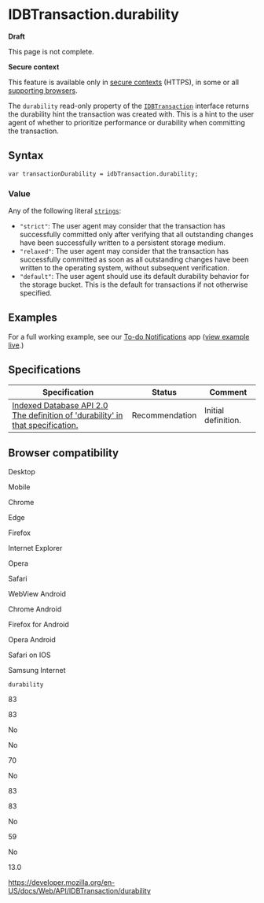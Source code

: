 IDBTransaction.durability
=========================

**Draft**

This page is not complete.

**Secure context**

This feature is available only in [secure contexts](https://developer.mozilla.org/en-US/docs/Web/Security/Secure_Contexts) (HTTPS), in some or all [supporting browsers](#browser_compatibility).

The `durability` read-only property of the [`IDBTransaction`](../idbtransaction) interface returns the durability hint the transaction was created with. This is a hint to the user agent of whether to prioritize performance or durability when committing the transaction.

Syntax
------

    var transactionDurability = idbTransaction.durability;

### Value

Any of the following literal [`strings`](https://developer.mozilla.org/en-US/docs/Web/JavaScript/Reference/Global_Objects/String):

-   `"strict"`: The user agent may consider that the transaction has successfully committed only after verifying that all outstanding changes have been successfully written to a persistent storage medium.
-   `"relaxed"`: The user agent may consider that the transaction has successfully committed as soon as all outstanding changes have been written to the operating system, without subsequent verification.
-   `"default"`: The user agent should use its default durability behavior for the storage bucket. This is the default for transactions if not otherwise specified.

Examples
--------

For a full working example, see our [To-do Notifications](https://github.com/mdn/to-do-notifications/) app ([view example live](https://mdn.github.io/to-do-notifications/).)

Specifications
--------------

<table><thead><tr class="header"><th>Specification</th><th>Status</th><th>Comment</th></tr></thead><tbody><tr class="odd"><td><a href="https://www.w3.org/TR/IndexedDB/#dom-idbtransaction-durability">Indexed Database API 2.0<br />
<span class="small">The definition of 'durability' in that specification.</span></a></td><td><span class="spec-rec">Recommendation</span></td><td>Initial definition.</td></tr></tbody></table>

Browser compatibility
---------------------

Desktop

Mobile

Chrome

Edge

Firefox

Internet Explorer

Opera

Safari

WebView Android

Chrome Android

Firefox for Android

Opera Android

Safari on IOS

Samsung Internet

`durability`

83

83

No

No

70

No

83

83

No

59

No

13.0

<a href="https://developer.mozilla.org/en-US/docs/Web/API/IDBTransaction/durability" class="_attribution-link">https://developer.mozilla.org/en-US/docs/Web/API/IDBTransaction/durability</a>
